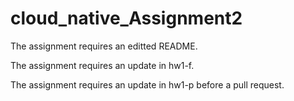 # cloud_native_Assignment2
The assignment requires an editted README.

The assignment requires an update in hw1-f.

The assignment requires an update in hw1-p before a pull request.


